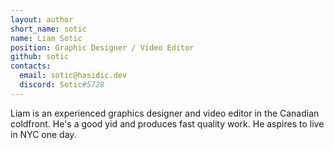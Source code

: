 ```yaml
---
layout: author
short_name: sotic
name: Liam Sotic
position: Graphic Designer / Video Editor
github: sotic
contacts:
  email: sotic@hasidic.dev
  discord: Sotic#5728
---
```


Liam is an experienced graphics designer and video editor in the Canadian coldfront. He's a good yid and produces fast quality work. He aspires to live in NYC one day.
<!--
![Screenshot 2023-02-11 2 19 39 PM](https://user-images.githubusercontent.com/14003326/218277127-c7dfffd7-b514-4d90-9498-e6d3b654fbce.png)
-->